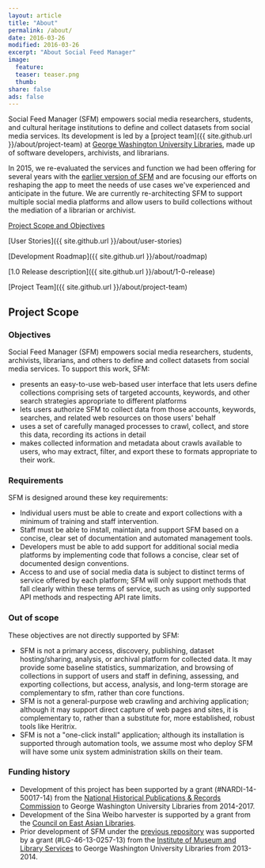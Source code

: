 ```yaml
---
layout: article
title: "About"
permalink: /about/
date: 2016-03-26
modified: 2016-03-26
excerpt: "About Social Feed Manager"
image:
  feature:
  teaser: teaser.png
  thumb:
share: false
ads: false
---
```


Social Feed Manager (SFM) empowers social media researchers, students, and cultural heritage institutions 
to define and collect datasets from social media services. Its development is led by a [project team]({{ site.github.url }}/about/project-team) at [George Washington University Libraries](http://library.gwu.edu), made up of software developers, archivists, and librarians. 

In 2015, we re-evaluated the services and function we had been offering for several years with the [earlier version of SFM](http://social-feed-manager.readthedocs.org) and are focusing our efforts on reshaping the app to meet the needs of use cases we've experienced and anticipate in the future. We are currently re-architecting SFM to support multiple social media platforms and allow users to build collections without the mediation of a librarian or archivist.                                                                                                       

[Project Scope and Objectives](#scope)

[User Stories]({{ site.github.url }}/about/user-stories)

[Development Roadmap]({{ site.github.url }}/about/roadmap)

[1.0 Release description]({{ site.github.url }}/about/1-0-release)

[Project Team]({{ site.github.url }}/about/project-team)


## <a name="scope"></a>Project Scope

### Objectives

Social Feed Manager (SFM) empowers social media researchers, students, archivists, librarians,
and others to define and collect datasets from social media services. To support this work,
SFM:

* presents an easy-to-use web-based user interface that lets users define collections
comprising sets of targeted accounts, keywords, and other search strategies appropriate to
different platforms
* lets users authorize SFM to collect data from those accounts, keywords,
searches, and related web resources on those users' behalf
* uses
a set of carefully managed processes to crawl, collect, and store this data, recording its
actions in detail
* makes collected information and metadata about crawls available to users,
who may extract, filter, and export these to formats appropriate to their work.


### Requirements

SFM is designed around these key requirements:

* Individual users must be able to create and export collections with a minimum of training and
  staff intervention.
* Staff must be able to install, maintain, and support SFM based on a concise, clear set of
  documentation and automated management tools.
* Developers must be able to add support for additional social media platforms by implementing
  code that follows a concise, clear set of documented design conventions.
* Access to and use of social media data is subject to distinct terms of service offered by each
  platform; SFM will only support methods that fall clearly within these terms of service, such
  as using only supported API methods and respecting API rate limits.


### Out of scope

These objectives are not directly supported by SFM:

* SFM is not a primary access, discovery, publishing, dataset hosting/sharing, analysis, or
  archival platform for collected data. It may provide some baseline statistics, summarization,
  and browsing of collections in support of users and staff in defining, assessing, and exporting
  collections, but access, analysis, and long-term storage are complementary to sfm, rather than
  core functions.
* SFM is not a general-purpose web crawling and archiving application; although it may support
  direct capture of web pages and sites, it is complementary to, rather than a substitute for,
  more established, robust tools like Heritrix.
* SFM is not a "one-click install" application; although its installation is supported through
  automation tools, we assume most who deploy SFM will have some unix system administration
  skills on their team.


### Funding history

* Development of this project has been supported by a grant (#NARDI-14-50017-14) from
  the [National Historical Publications & Records Commission](http://www.archives.gov/nhprc/)
  to George Washington University Libraries from 2014-2017.
* Development of the Sina Weibo harvester is supported by a grant from the [Council on East Asian
  Libraries](http://www.eastasianlib.org/).
* Prior development of SFM under the [previous repository](https://github.com/gwu-libraries/social-feed-manager)
  was supported by a grant (#LG-46-13-0257-13) from the [Institute of Museum and Library Services](http://www.imls.gov/)
  to George Washington University Libraries from 2013-2014.
